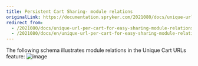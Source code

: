 ```yaml
---
title: Persistent Cart Sharing- module relations
originalLink: https://documentation.spryker.com/2021080/docs/unique-url-per-cart-for-easy-sharing-module-relations
redirect_from:
  - /2021080/docs/unique-url-per-cart-for-easy-sharing-module-relations
  - /2021080/docs/en/unique-url-per-cart-for-easy-sharing-module-relations
---
```


The following schema illustrates module relations in the Unique Cart URLs feature:
![image](https://spryker.s3.eu-central-1.amazonaws.com/docs/Features/Shopping+Cart/Unique+URL+per+Cart+for+Easy+Sharing/unique-url-module-diagram.png)

